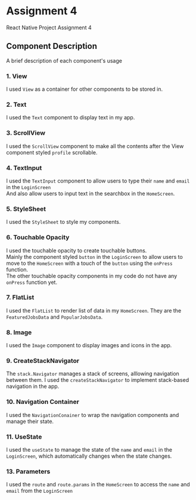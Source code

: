# Assignment 4

React Native Project Assignment 4

## Component Description 
A brief description of each component's usage 

### 1. View
I used `View` as a container for other components to be stored in. 

### 2. Text
I used the `Text` component to display text in my app.

### 3. ScrollView
I used the `ScrollView` component to make all the contents after the View component styled `profile` scrollable.

### 4. TextInput
I used the `TextInput` component to allow users to type their `name` and `email` in the `LoginScreen` <br> 
And also allow users to input text in the searchbox in the `HomeScreen`.

### 5. StyleSheet
I used the `StyleSheet` to style my components.

### 6. Touchable Opacity 
I used the touchable opacity to create touchable buttons. <br>
Mainly the component styled `button` in the `LoginScreen` to allow users to move to the `HomeScreen` with a touch of the `button` using the `onPress` function. <br>
The other touchable opacity components in my code do not have any `onPress` function yet.

### 7. FlatList 
I used the `FlatList` to render list of data in my `HomeScreen`. 
They are the `FeaturedJobsData` and `PopularJobsData`.  

### 8. Image
I used the `Image` component to display images and icons in the app. 

### 9. CreateStackNavigator 
The `stack.Navigator` manages a stack of screens, alllowing navigation between them. I used the `createStackNavigator` to implement stack-based navigation in the app.  

### 10. Navigation Container
I used  the `NavigationConainer` to wrap the navigation components and manage their state. 

### 11. UseState 
I used the `useState` to manage the state of the `name` and `email` in the `LoginScreen`, which automatically changes when the state changes. 

### 13. Parameters
I used the `route` and `route.params` in the `HomeScreen` to access the `name` and `email` from the `LoginScreen`